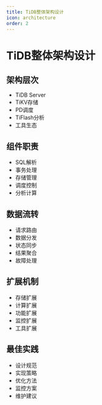 ```yaml
---
title: TiDB整体架构设计
icon: architecture
order: 2
---
```


# TiDB整体架构设计

## 架构层次
- TiDB Server
- TiKV存储
- PD调度
- TiFlash分析
- 工具生态

## 组件职责
- SQL解析
- 事务处理
- 存储管理
- 调度控制
- 分析计算

## 数据流转
- 请求路由
- 数据分发
- 状态同步
- 结果聚合
- 故障处理

## 扩展机制
- 存储扩展
- 计算扩展
- 功能扩展
- 监控扩展
- 工具扩展

## 最佳实践
- 设计规范
- 实现策略
- 优化方法
- 监控方案
- 维护建议

